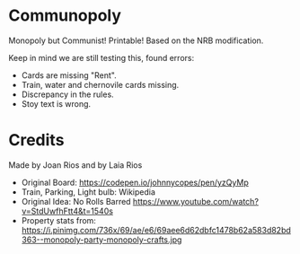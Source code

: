 # Communopoly
Monopoly but Communist! Printable! 
Based on the NRB modification.

Keep in mind we are still testing this, found errors:
- Cards are missing "Rent".
- Train, water and chernovile cards missing.
- Discrepancy in the rules.
- Stoy text is wrong.

# Credits
Made by Joan Rios and by Laia Rios
- Original Board: https://codepen.io/johnnycopes/pen/yzQyMp
- Train, Parking, Light bulb: Wikipedia
- Original Idea: No Rolls Barred https://www.youtube.com/watch?v=StdUwfhFtt4&t=1540s
- Property stats from: https://i.pinimg.com/736x/69/ae/e6/69aee6d62dbfc1478b62a583d82bd363--monopoly-party-monopoly-crafts.jpg

